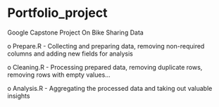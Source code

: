 # Portfolio_project

Google Capstone Project On Bike Sharing Data

o Prepare.R - Collecting and preparing data, removing non-required columns and adding new fields for analysis

o Cleaning.R - Processing prepared data, removing duplicate rows, removing rows with empty values...

o Analysis.R - Aggregating the processed data and taking out valuable insights

